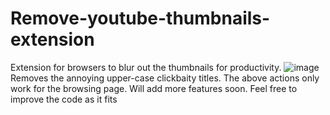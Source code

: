 # Remove-youtube-thumbnails-extension
Extension for browsers to blur out the thumbnails for productivity.
![image](https://user-images.githubusercontent.com/37745601/131358797-c67adcb5-5096-4d5c-9ef1-b0098261f4c1.png)
Removes the annoying upper-case clickbaity titles.
The above actions only work for the browsing page. Will add more features soon.
Feel free to improve the code as it fits
